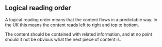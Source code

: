 ## Logical reading order
A logical reading order means that the content flows in a predictable way. In the UK this means the content reads left to right and top to bottom.

The content should be contained with related information, and at no point should it not be obvious what the next piece of content is.
